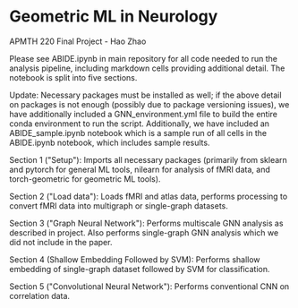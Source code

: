 # Geometric ML in Neurology

APMTH 220 Final Project - Hao Zhao

Please see ABIDE.ipynb in main repository for all code needed to run the analysis pipeline, including markdown cells providing additional detail. The notebook is split into five sections.

Update: Necessary packages must be installed as well; if the above detail on packages is not enough (possibly due to package versioning issues), we have additionally included a GNN_environment.yml file to build the entire conda environment to run the script. Additionally, we have included an ABIDE_sample.ipynb notebook which is a sample run of all cells in the ABIDE.ipynb notebook, which includes sample results.

Section 1 ("Setup"): Imports all necessary packages (primarily from sklearn and pytorch for general ML tools, nilearn for analysis of fMRI data, and torch-geometric for geometric ML tools).

Section 2 ("Load data"): Loads fMRI and atlas data, performs processing to convert fMRI data into multigraph or single-graph datasets.

Section 3 ("Graph Neural Network"): Performs multiscale GNN analysis as described in project. Also performs single-graph GNN analysis which we did not include in the paper.

Section 4 (Shallow Embedding Followed by SVM): Performs shallow embedding of single-graph dataset followed by SVM for classification.

Section 5 ("Convolutional Neural Network"): Performs conventional CNN on correlation data.
